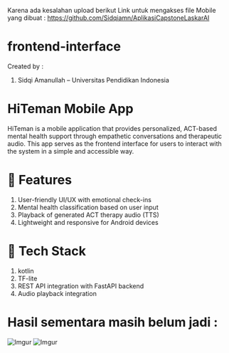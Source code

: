 Karena ada kesalahan upload 
berikut Link untuk mengakses file Mobile yang dibuat : https://github.com/Sidqiamn/AplikasiCapstoneLaskarAI 

# frontend-interface
Created by :
1. Sidqi Amanullah – Universitas Pendidikan Indonesia

# HiTeman Mobile App
HiTeman is a mobile application that provides personalized, ACT-based mental health support through empathetic conversations and therapeutic audio. This app serves as the frontend interface for users to interact with the system in a simple and accessible way.

# 🔧 Features
1. User-friendly UI/UX with emotional check-ins
2. Mental health classification based on user input
3. Playback of generated ACT therapy audio (TTS)
4. Lightweight and responsive for Android devices

# 📱 Tech Stack
1. kotlin
2. TF-lite
3. REST API integration with FastAPI backend
4. Audio playback integration

# Hasil sementara masih belum jadi :

![Imgur](https://imgur.com/T3MK7TN.png)
![Imgur](https://imgur.com/jBvMVYE.png)

